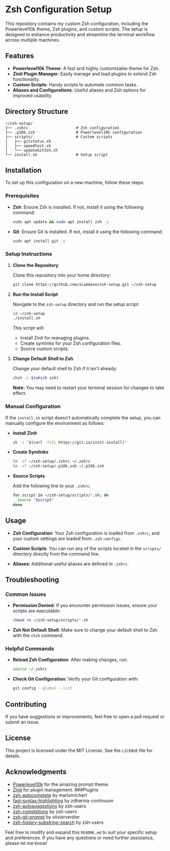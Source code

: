 # Zsh Configuration Setup

This repository contains my custom Zsh configuration, including the Powerlevel10k theme, Zsh plugins, and custom scripts. The setup is designed to enhance productivity and streamline the terminal workflow across multiple machines.

## Features

- **Powerlevel10k Theme**: A fast and highly customizable theme for Zsh.
- **Zinit Plugin Manager**: Easily manage and load plugins to extend Zsh functionality.
- **Custom Scripts**: Handy scripts to automate common tasks.
- **Aliases and Configurations**: Useful aliases and Zsh options for improved usability.

## Directory Structure

```
~/zsh-setup/
├── .zshrc                     # Zsh configuration
├── .p10k.zsh                  # Powerlevel10k configuration
├── scripts/                   # Custom scripts
│   ├── gitstatus.sh
│   ├── speedtest.sh
│   └── updateGitZsh.sh
└── install.sh                 # Setup script
```

## Installation

To set up this configuration on a new machine, follow these steps:

### Prerequisites

- **Zsh**: Ensure Zsh is installed. If not, install it using the following command:

  ```bash
  sudo apt update && sudo apt install zsh -y
  ```

- **Git**: Ensure Git is installed. If not, install it using the following command:

  ```bash
  sudo apt install git -y
  ```

### Setup Instructions

1. **Clone the Repository**

   Clone this repository into your home directory:

   ```bash
   git clone https://github.com/alamdave/zsh-setup.git ~/zsh-setup
   ```

2. **Run the Install Script**

   Navigate to the `zsh-setup` directory and run the setup script:

   ```bash
   cd ~/zsh-setup
   ./install.sh
   ```

   This script will:
   - Install Zinit for managing plugins.
   - Create symlinks for your Zsh configuration files.
   - Source custom scripts.

3. **Change Default Shell to Zsh**

   Change your default shell to Zsh if it isn't already:

   ```bash
   chsh -s $(which zsh)
   ```

   **Note:** You may need to restart your terminal session for changes to take effect.

### Manual Configuration

If the `install.sh` script doesn't automatically complete the setup, you can manually configure the environment as follows:

- **Install Zinit**

  ```bash
  sh -c "$(curl -fsSL https://git.io/zinit-install)"
  ```

- **Create Symlinks**

  ```bash
  ln -sf ~/zsh-setup/.zshrc ~/.zshrc
  ln -sf ~/zsh-setup/.p10k.zsh ~/.p10k.zsh
  ```

- **Source Scripts**

  Add the following line to your `.zshrc`:

  ```zsh
  for script in ~/zsh-setup/scripts/*.sh; do
    source "$script"
  done
  ```

## Usage

- **Zsh Configuration**: Your Zsh configuration is loaded from `.zshrc`, and your custom settings are loaded from `.zsh-configs`.

- **Custom Scripts**: You can run any of the scripts located in the `scripts/` directory directly from the command line.

- **Aliases**: Additional useful aliases are defined in `.zshrc`.

## Troubleshooting

### Common Issues


- **Permission Denied**: If you encounter permission issues, ensure your scripts are executable:

  ```bash
  chmod +x ~/zsh-setup/scripts/*.sh
  ```

- **Zsh Not Default Shell**: Make sure to change your default shell to Zsh with the `chsh` command.

### Helpful Commands

- **Reload Zsh Configuration**: After making changes, run:

  ```bash
  source ~/.zshrc
  ```

- **Check Git Configuration**: Verify your Git configuration with:

  ```bash
  git config --global --list
  ```

## Contributing

If you have suggestions or improvements, feel free to open a pull request or submit an issue.

## License

This project is licensed under the MIT License. See the `LICENSE` file for details.

## Acknowledgments

- [Powerlevel10k](https://github.com/romkatv/powerlevel10k) for the amazing prompt theme.
- [Zinit](https://github.com/zdharma-continuum/zinit) for plugin management.
###Plugins
- [zsh-autocomplete](https://github.com/marlonrichert/zsh-autocomplete) by marlonrichert
- [fast-syntax-highlighting](https://github.com/zdharma-continuum/fast-syntax-highlighting) by zdharma-continuum
- [zsh-autosuggestions](https://github.com/zsh-users/zsh-autosuggestions) by zsh-users
- [zsh-completions](https://github.com/zsh-users/zsh-completions) by zsh-users
- [zsh-git-prompt](https://github.com/olivierverdier/zsh-git-prompt) by olivierverdier
- [zsh-history-substring-search](https://github.com/zsh-users/zsh-history-substring-search) by zsh-users

Feel free to modify and expand this `README.md` to suit your specific setup and preferences. If you have any questions or need further assistance, please let me know!
